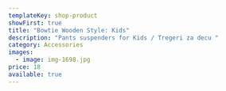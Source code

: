 ```yaml
---
templateKey: shop-product
showFirst: true
title: "Bowtie Wooden Style: Kids"
description: "Pants suspenders for Kids / Tregeri za decu "
category: Accessories
images:
  - image: img-1698.jpg
price: 18
available: true
---
```

